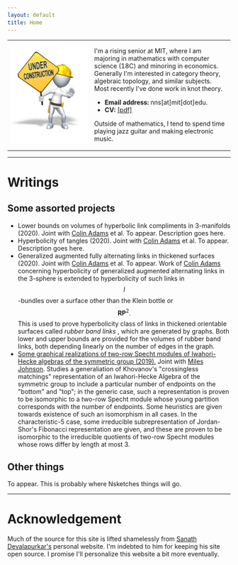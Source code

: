 ```yaml
---
layout: default
title: Home
---
```

<script type="text/javascript"
src="https://cdn.mathjax.org/mathjax/latest/MathJax.js?config=TeX-AMS-MML_HTMLorMML">
</script>

<table width="100%" cellspacing="0" cellpadding="0">
<tbody><tr>
<td width = "37.5%">
<img style="display: block; margin: auto;" alt="photo" src="/assets/under_construction.gif">
</td>
<td>
<p>
I'm a rising senior at MIT, where I am majoring in mathematics with computer science (18C) and minoring in economics.
Generally I'm interested in category theory, algebraic topology, and similar subjects.
Most recently I've done work in knot theory.
</p>
<ul>
<li><b>Email address:</b> nns[at]mit[dot]edu.</li>
<li><b>CV: </b><a href="/files/cv.pdf">[pdf]</a></li>
</ul>
<p>
Outside of mathematics, I tend to spend time playing jazz guitar and making electronic music.
</p>

</td>
</tr>
</tbody></table>

---

<h1> Writings </h1>
<h2>Some assorted projects</h2>

* Lower bounds on volumes of hyperbolic link compliments in 3-manifolds (2020). Joint with <a href="https://sites.williams.edu/cadams/">Colin Adams</a> et al. To appear.
    Description goes here.
* Hyperbolicity of tangles (2020). Joint with <a href="https://sites.williams.edu/cadams/">Colin Adams</a> et al. To appear.
    Description goes here.
* Generalized augmented fully alternating links in thickened surfaces (2020). Joint with <a href="https://sites.williams.edu/cadams/">Colin Adams</a> et al. To appear.
    Work of <a href="https://arxiv.org/abs/1506.03026v1">Colin Adams</a> concerning hyperbolicity of generalized augmented alternating links in the 3-sphere is extended to hyperbolicity of such links in $$I$$-bundles over a surface other than the Klein bottle or $$\mathbf{RP}^2.$$
    This is used to prove hyperbolicity class of links in thickened orientable surfaces called <i> rubber band links </i>, which are generated by graphs.
    Both lower and upper bounds are provided for the volumes of rubber band links, both depending linearly on the number of edges in the graph.
* <a href="https://math.mit.edu/research/undergraduate/spur/documents/2019Johnson-Stewart.pdf">Some graphical realizations of two-row Specht modules of Iwahori-Hecke algebras of the symmetric group (2019).</a> Joint with <a href="https://sites.williams.edu/cadams/">Miles Johnson</a>.
    Studies a generaliation of Khovanov's "crossingless matchings" representation of an Iwahori-Hecke Algebra of the symmetric group to include a particular number of endpoints on the "bottom" and "top";
    in the generic case, such a representation is proven to be isomorphic to a two-row Specht module whose young partition corresponds with the number of endpoints.
    Some heuristics are given towards existence of such an isomorphism in all cases.
    In the characteristic-5 case, some irreducible subrepresentation of Jordan-Shor's Fibonacci representation are given, and these are proven to be isomorphic to the irreducible quotients of two-row Specht modules whose rows differ by length at most 3.

<h2>Other things</h2>

To appear.
This is probably where Nsketches things will go.

---

<h1> Acknowledgement </h1>
Much of the source for this site is lifted shamelessly from <a href="https://sanathdevalapurkar.github.io/"> Sanath Devalapurkar's</a> personal website.
I'm indebted to him for keeping his site open source. 
I promise I'll personalize this website a bit more eventually.


